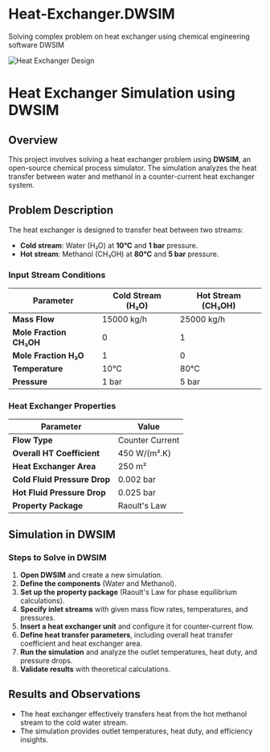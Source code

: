 # Heat-Exchanger.DWSIM
Solving complex problem on heat exchanger using chemical engineering software DWSIM

![Heat Exchanger Design ](https://www.teknoflow.co/wp-content/uploads/2025/02/heat-exchanger-website.webp)

# Heat Exchanger Simulation using DWSIM

## Overview
This project involves solving a heat exchanger problem using **DWSIM**, an open-source chemical process simulator. The simulation analyzes the heat transfer between water and methanol in a counter-current heat exchanger system.

## Problem Description
The heat exchanger is designed to transfer heat between two streams:
- **Cold stream**: Water (H₂O) at **10°C** and **1 bar** pressure.
- **Hot stream**: Methanol (CH₃OH) at **80°C** and **5 bar** pressure.

### Input Stream Conditions
| Parameter              | Cold Stream (H₂O) | Hot Stream (CH₃OH) |
|------------------------|------------------|-------------------|
| **Mass Flow**         | 15000 kg/h       | 25000 kg/h       |
| **Mole Fraction CH₃OH** | 0                | 1                 |
| **Mole Fraction H₂O**  | 1                | 0                 |
| **Temperature**       | 10°C             | 80°C             |
| **Pressure**         | 1 bar            | 5 bar            |

### Heat Exchanger Properties
| Parameter                 | Value |
|---------------------------|-------|
| **Flow Type**            | Counter Current |
| **Overall HT Coefficient** | 450 W/(m².K) |
| **Heat Exchanger Area**   | 250 m² |
| **Cold Fluid Pressure Drop** | 0.002 bar |
| **Hot Fluid Pressure Drop**  | 0.025 bar |
| **Property Package**       | Raoult's Law |

## Simulation in DWSIM
### Steps to Solve in DWSIM
1. **Open DWSIM** and create a new simulation.
2. **Define the components** (Water and Methanol).
3. **Set up the property package** (Raoult's Law for phase equilibrium calculations).
4. **Specify inlet streams** with given mass flow rates, temperatures, and pressures.
5. **Insert a heat exchanger unit** and configure it for counter-current flow.
6. **Define heat transfer parameters**, including overall heat transfer coefficient and heat exchanger area.
7. **Run the simulation** and analyze the outlet temperatures, heat duty, and pressure drops.
8. **Validate results** with theoretical calculations.

## Results and Observations
- The heat exchanger effectively transfers heat from the hot methanol stream to the cold water stream.
- The simulation provides outlet temperatures, heat duty, and efficiency insights.






